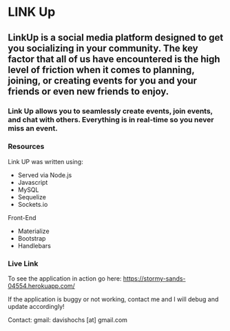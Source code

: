 # LINK Up
## LinkUp is a social media platform designed to get you socializing in your community. The key factor that all of us have encountered is the high level of friction when it comes to planning, joining, or creating events for you and your friends or even new friends to enjoy.

### Link Up allows you to seamlessly create events, join events, and chat with others. Everything is in real-time so you never miss an event.



### Resources
Link UP was written using: 
- Served via Node.js
- Javascript
- MySQL
- Sequelize
- Sockets.io

Front-End
- Materialize
- Bootstrap
- Handlebars

 
### Live Link
To see the application in action go here:
https://stormy-sands-04554.herokuapp.com/

If the application is buggy or not working, contact me and I will debug and update accordingly!

Contact:
gmail: davishochs [at] gmail.com
